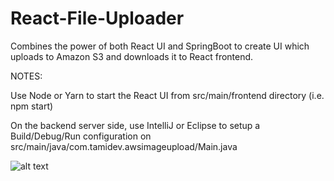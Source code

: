 # React-File-Uploader
Combines the power of both React UI and SpringBoot to create UI which uploads to Amazon S3 and downloads it to React frontend.

NOTES:

Use Node or Yarn to start the React UI from src/main/frontend directory (i.e. npm start)

On the backend server side, use IntelliJ or Eclipse to setup a Build/Debug/Run configuration on src/main/java/com.tamidev.awsimageupload/Main.java


![alt text](https://github.com/thetamigill/React-File-Uploader/src/main/java/com/tamidev/awsimageupload/images/AWS-File-Uploader.png?raw=true)
